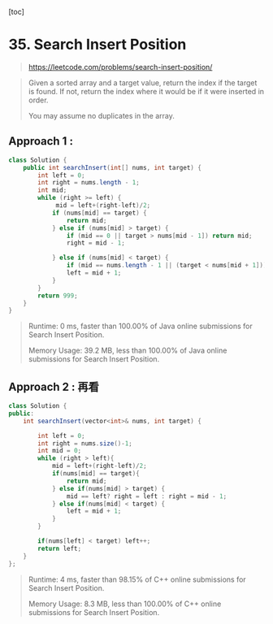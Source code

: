 [toc]

#   35. Search Insert Position

> https://leetcode.com/problems/search-insert-position/

> Given a sorted array and a target value, return the index if the target is found. If not, return the index where it would be if it were inserted in order.
>
> You may assume no duplicates in the array.

## Approach 1 : 

```java
class Solution {
    public int searchInsert(int[] nums, int target) {
        int left = 0;
        int right = nums.length - 1;
        int mid;
        while (right >= left) {
             mid = left+(right-left)/2;
            if (nums[mid] == target) {
                return mid;
            } else if (nums[mid] > target) {
                if (mid == 0 || target > nums[mid - 1]) return mid;
                right = mid - 1;

            } else if (nums[mid] < target) {
                if (mid == nums.length - 1 || (target < nums[mid + 1])) return mid + 1;
                left = mid + 1;
            }
        }
        return 999;
    }
}

```
>Runtime: 0 ms, faster than 100.00% of Java online submissions for Search Insert Position.
>
>Memory Usage: 39.2 MB, less than 100.00% of Java online submissions for Search Insert Position.

## Approach 2 : 再看

```java
class Solution {
public:
    int searchInsert(vector<int>& nums, int target) {

        int left = 0;
        int right = nums.size()-1;
        int mid = 0;
        while (right > left){
            mid = left+(right-left)/2;
            if(nums[mid] == target){
                return mid;
            } else if(nums[mid] > target) {
                mid == left? right = left : right = mid - 1;
            } else if(nums[mid] < target) {
                left = mid + 1;
            }
        }

        if(nums[left] < target) left++;
        return left;
    }
};

```

>Runtime: 4 ms, faster than 98.15% of C++ online submissions for Search Insert Position.
>
>Memory Usage: 8.3 MB, less than 100.00% of C++ online submissions for Search Insert Position.